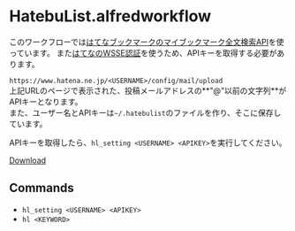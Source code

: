 # HatebuList.alfredworkflow

このワークフローでは[はてなブックマークのマイブックマーク全文検索API](http://developer.hatena.ne.jp/ja/documents/bookmark/apis/fulltext_search)を使っています。
また[はてなのWSSE認証](http://developer.hatena.ne.jp/ja/documents/auth/apis/wsse)を使うため、APIキーを取得する必要があります。

``https://www.hatena.ne.jp/<USERNAME>/config/mail/upload``  
上記URLのページで表示された、投稿メールアドレスの**"@"以前の文字列**がAPIキーとなります。  
また、ユーザー名とAPIキーは``~/.hatebulist``のファイルを作り、そこに保存しています。

APIキーを取得したら、``hl_setting <USERNAME> <APIKEY>``を実行してください。

[Download](https://github.com/geckotang/alfred-hatebulist/releases/download/v1.0.0/HatebuList.alfredworkflow)

## Commands

- ``hl_setting <USERNAME> <APIKEY>``
- ``hl <KEYWORD>``
